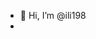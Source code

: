 - 👋 Hi, I’m @ili198
- <!---
ili19864636356523111165686567686586776/ili19864636356523111165686567686586776 is a ✨ special ✨ repository because its `README.md` (this file) appears on your GitHub profile.
You can click the Preview link to take a look at your changes.
--->

